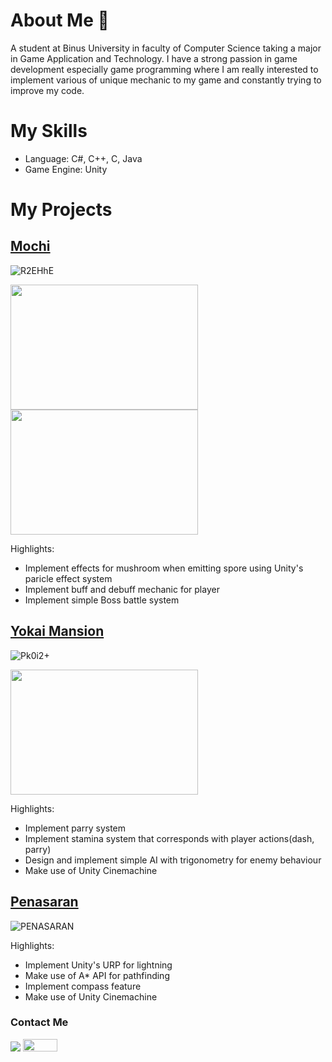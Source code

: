 # About Me 👋

<!--
**makuroo/makuroo** is a ✨ _special_ ✨ repository because its `README.md` (this file) appears on your GitHub profile.

Here are some ideas to get you started:

- 🔭 I’m currently working on ...
- 🌱 I’m currently learning ...
- 👯 I’m looking to collaborate on ...
- 🤔 I’m looking for help with ...
- 💬 Ask me about ...
- 📫 How to reach me: ...
- 😄 Pronouns: ...
- ⚡ Fun fact: ...
-->
A student at Binus University in faculty of Computer Science taking a major in Game Application and Technology. I have a strong passion in game development especially game programming where I am really interested to implement various of unique mechanic to my game and constantly trying to improve my code.

# My Skills
- Language: C#, C++, C, Java
- Game Engine: Unity 

# My Projects
## [Mochi](https://github.com/makuroo/Mochi)

  ![R2EHhE](https://github.com/makuroo/makuroo/assets/92146487/86991634-668e-435c-84c2-2e2c054013de)
  
  <img src="https://github.com/makuroo/makuroo/assets/92146487/5457ad3f-31c5-4459-8d6d-cfff84bef717"  style="width:300px;height:200px;">

  <img src="https://github.com/makuroo/makuroo/assets/92146487/edd25fdc-4f0e-499c-bea1-e6589ef1b195"  style="width:300px;height:200px;">

  Highlights:
  - Implement effects for mushroom when emitting spore using Unity's paricle effect system
  - Implement buff and debuff mechanic for player
  - Implement simple Boss battle system  

## [Yokai Mansion](https://github.com/makuroo/Yokai-Assasin)
    
  ![Pk0i2+](https://github.com/makuroo/makuroo/assets/92146487/edd6612f-cd14-459a-9090-5a648cf42f55)

  <img src="https://github.com/makuroo/makuroo/assets/92146487/7beea27e-2d12-46c9-ae17-6ca1fd1d9b5b"  style="width:300px;height:200px;">

  Highlights:
  - Implement parry system
  - Implement stamina system that corresponds with player actions(dash, parry)
  - Design and implement simple AI with trigonometry for enemy behaviour
  - Make use of Unity Cinemachine

## [Penasaran](https://github.com/makuroo/LombaGameTradisional)
![PENASARAN](https://github.com/makuroo/makuroo/assets/92146487/b5212285-abc9-4135-93b8-8b47a58aae5c)


   Highlights:
   - Implement Unity's URP for lightning
   - Make use of A* API for pathfinding
   - Implement compass feature
   - Make use of Unity Cinemachine
  


### Contact Me
[![](https://img.shields.io/badge/-linkedin-0073B1?style=flat-square)](https://www.linkedin.com/in/richard-richard-39a949241/)
<a href="richardhuang1705@gmail.com"><img src="https://img.shields.io/badge/Gmail-D14836?style=for-the-badge&logo=gmail&logoColor=white" width="55" height = "20"></a>

  
